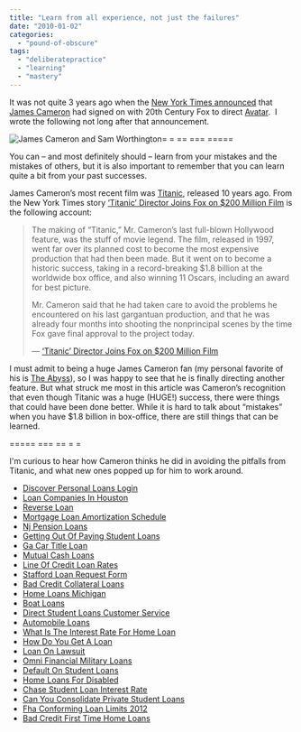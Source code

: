 ```yaml
---
title: "Learn from all experience, not just the failures"
date: "2010-01-02"
categories: 
  - "pound-of-obscure"
tags: 
  - "deliberatepractice"
  - "learning"
  - "mastery"
---
```


It was not quite 3 years ago when the [New York Times announced](http://www.nytimes.com/2007/01/08/movies/08cnd-cameron.html?ex=1325912400&en=39be506ec2873d75&ei=5088&partner=rssnyt&emc=rss "‘Titanic’ Director Joins Fox on $200 Million Film") that [James Cameron](http://en.wikipedia.org/wiki/James_cameron "James Cameron - wikipedia") had signed on with 20th Century Fox to direct [Avatar](http://www.avatarmovie.com/ "Avatar Official Movie Website").  I wrote the following not long after that announcement.

![](images/avatar_movie_photo_from_the_set_3.jpg "James Cameron and Sam Worthington")\= = == === =====

You can – and most definitely should – learn from your mistakes and the mistakes of others, but it is also important to remember that you can learn quite a bit from your past successes.

James Cameron’s most recent film was [Titanic](http://astore.amazon.com/gbrettmiller-20/detail/B000ANVQ0K/105-0704870-6814832 "amazon.com - Titanic"), released 10 years ago. From the New York Times story [‘Titanic’ Director Joins Fox on $200 Million Film](http://www.nytimes.com/2007/01/08/movies/08cnd-cameron.html?ex=1325912400&en=39be506ec2873d75&ei=5088&partner=rssnyt&emc=rss) is the following account:

> The making of “Titanic,” Mr. Cameron’s last full-blown Hollywood feature, was the stuff of movie legend. The film, released in 1997, went far over its planned cost to become the most expensive production that had then been made. But it went on to become a historic success, taking in a record-breaking $1.8 billion at the worldwide box office, and also winning 11 Oscars, including an award for best picture.
> 
> Mr. Cameron said that he had taken care to avoid the problems he encountered on his last gargantuan production, and that he was already four months into shooting the nonprincipal scenes by the time Fox gave final approval to the project today.
> 
> — [‘Titanic’ Director Joins Fox on $200 Million Film](http://www.nytimes.com/2007/01/08/movies/08cnd-cameron.html?ex=1325912400&en=39be506ec2873d75&ei=5088&partner=rssnyt&emc=rss "Go to http://www.nytimes.com/2007/01/08/movies/08cnd-cameron.html?ex=1325912400&en=39be506ec2873d75&ei=5088&partner=rssnyt&emc=rss")

I must admit to being a huge James Cameron fan (my personal favorite of his is [The Abyss](http://astore.amazon.com/gbrettmiller-20/detail/B00009V7OL/105-0704870-6814832 "amazon.com - The Abyss")), so I was happy to see that he is finally directing another feature. But what struck me most in this article was Cameron’s recognition that even though Titanic was a huge (HUGE!) success, there were things that could have been done better. While it is hard to talk about “mistakes” when you have $1.8 billion in box-office, there are still things that can be learned.

\===== === == = =

I'm curious to hear how Cameron thinks he did in avoiding the pitfalls from Titanic, and what new ones popped up for him to work around.

- [Discover Personal Loans Login](http://www.amarysia.gr/?Discover-Personal-Loans-Login)
- [Loan Companies In Houston](http://www.amarysia.gr/?Loan-Companies-In-Houston)
- [Reverse Loan](http://www.amarysia.gr/?Reverse-Loan)
- [Mortgage Loan Amortization Schedule](http://www.amarysia.gr/?Mortgage-Loan-Amortization-Schedule)
- [Nj Pension Loans](http://usasportgroup.com/?Nj-Pension-Loans)
- [Getting Out Of Paying Student Loans](http://www.consejocafe.org/?Getting-Out-Of-Paying-Student-Loans)
- [Ga Car Title Loan](http://gbbkolejka.pl/?Ga-Car-Title-Loan)
- [Mutual Cash Loans](http://usasportgroup.com/?Mutual-Cash-Loans)
- [Line Of Credit Loan Rates](http://gbbkolejka.pl/?Line-Of-Credit-Loan-Rates)
- [Stafford Loan Request Form](http://www.franklinny.org/?Stafford-Loan-Request-Form)
- [Bad Credit Collateral Loans](http://www.amarysia.gr/?Bad-Credit-Collateral-Loans)
- [Home Loans Michigan](http://www.consejocafe.org/?Home-Loans-Michigan)
- [Boat Loans](http://usasportgroup.com/?Boat-Loans)
- [Direct Student Loans Customer Service](http://www.franklinny.org/?Direct-Student-Loans-Customer-Service)
- [Automobile Loans](http://www.franklinny.org/?Automobile-Loans)
- [What Is The Interest Rate For Home Loan](http://www.franklinny.org/?What-Is-The-Interest-Rate-For-Home-Loan)
- [How Do You Get A Loan](http://www.consejocafe.org/?How-Do-You-Get-A-Loan)
- [Loan On Lawsuit](http://www.consejocafe.org/?Loan-On-Lawsuit)
- [Omni Financial Military Loans](http://www.mariebo.org/?Omni-Financial-Military-Loans)
- [Default On Student Loans](http://www.consejocafe.org/?Default-On-Student-Loans)
- [Home Loans For Disabled](http://www.franklinny.org/?Home-Loans-For-Disabled)
- [Chase Student Loan Interest Rate](http://www.franklinny.org/?Chase-Student-Loan-Interest-Rate)
- [Can You Consolidate Private Student Loans](http://www.consejocafe.org/?Can-You-Consolidate-Private-Student-Loans)
- [Fha Conforming Loan Limits 2012](http://www.mariebo.org/?Fha-Conforming-Loan-Limits-2012)
- [Bad Credit First Time Home Loans](http://www.amarysia.gr/?Bad-Credit-First-Time-Home-Loans)
